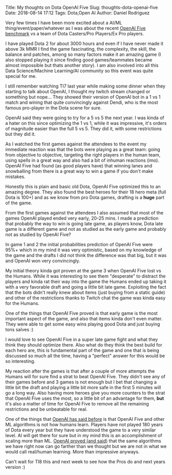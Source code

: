 Title: My thoughts on Dota OpenAI Five
Slug: thoughts-dota-openai-five
Date: 2018-08-14 17:12
Tags: Dota,Open AI
Author: Daniel Rodriguez

Very few times I have been more excited about a AI/ML thing/event/paper/whatever as I was about the recent [OpenAI Five benchmark](https://blog.openai.com/openai-five-benchmark/) vs a team of Dota Casters/Pro Players/Ex Pro players. 

I have played Dota 2 for about 3000 hours and even if I have never made it above 3k MMR I find the game fascinating, the complexity, the skill, the balance and patches, among so many factors make it an amazing game (I also stopped playing it since finding good games/teammates became almost impossible but thats another story). I am also involved into all this Data Science/Machine Learning/AI community so this event was quite special for me.

I still remember watching TI7 last year while making some dinner when they starting to talk about OpenAI, I thought my twitch stream changed or something but nope... They showed their version of OpenAI bot in a 1 vs 1 match and wining that quite convincingly against Dendi, who is the most famous pro-player in the Dota scene for sure.

OpenAI said they were going to try for a 5 vs 5 the next year. I was kinda of a hater on this since optimizing the 1 vs 1, while it was impressive, it's orders of magnitude easier than the full 5 vs 5. They did it, with some restrictions but they did it.

As I watched the first games against the attendees to the event my immediate reaction was that the bots were playing as a great team: going from objective to objective, targeting the right players in the human team, using spells in a great way and also had a bit of inhuman reactions (imo). OpenAI Five had found (as good players have) that winning lanes and snowballing from there is a great way to win a game if you don't make mistakes.

Honestly this is plain and basic old Dota, OpenAI Five optimized this to an amazing degree. They also found the best heroes for their 18 hero meta (full Dota is 100+) and as we know from pro Dota games, drafting is a **huge** part of the game.

From the first games against the attendees I also assumed that most of the games OpenAI played ended very early, 20-25 mins. I made a prediction that probably the way to win is going late game, as players know, Dota late game is a different game and not as studied as the early game and probably not as studied by OpenAI Five?

In game 1 and 2 the initial probabilities prediction of OpenAI Five were 95%+ which in my mind it was very optimistic, based on my knowledge of the game and the drafts I did not think the difference was that big, but it was and OpenAI won very convincingly.

My initial theory kinda got proven at the game 3 when OpenAI Five lost vs the Humans. While it was interesting to see them "desperate" to distract the players and kinda rat their way into the game the Humans ended up taking it with a very favorable draft and going a little bit late game. Exploiting the fact that the bots didn't really knew about items (just buying from a static guide) and other of the restrictions thanks to Twitch chat the game was kinda easy for the Humans.

One of the things that OpenAI Five proved is that early game is the most important aspect of the game, and also that items kinda don't even matter. They were able to get some easy wins playing good Dota and just buying tons salves :)

I would love to see OpenAI Five in a super late game fight and what they think they should optimize there. Also what do they think the best build for each hero are, this is fundamental part of the game and one that is being discussed so much all the time, having a "perfect" answer for this would be so interesting.

My reaction after the games is that after a couple of more attempts the Humans will for sure find a strat to beat OpenAI Five. They didn't see any of their games before and 3 games is not enough but I bet that changing a little bit the draft and playing a little bit more safe in the first 5 minutes will go a long way. Also having more heroes give you more counters to the strat that OpenAI Five uses the most, so a little bit of an advantage for them, **but** it's also a matter of time for OpenAI Five to remove all the remaining restrictions and be unbeatable for real.

One of the things that [OpenAI has said before](https://blog.openai.com/learning-montezumas-revenge-from-a-single-demonstration/) is that OpenAI Five and other ML algorithms is not how humans learn. Players have not played 180 years of Dota every year but they have understood the game to a very similar level. AI will get there for sure but in my mind this is an accomplishment of scaling more than ML. [OpenAI proved (and said)](https://blog.openai.com/openai-five-benchmark/) that the same algorithms we have right now can go farther than we thought but we are not in what we would call real/human learning. More than impressive anyways.

Can't wait for TI8 this and next week to see how the Pros do and next years version :)

